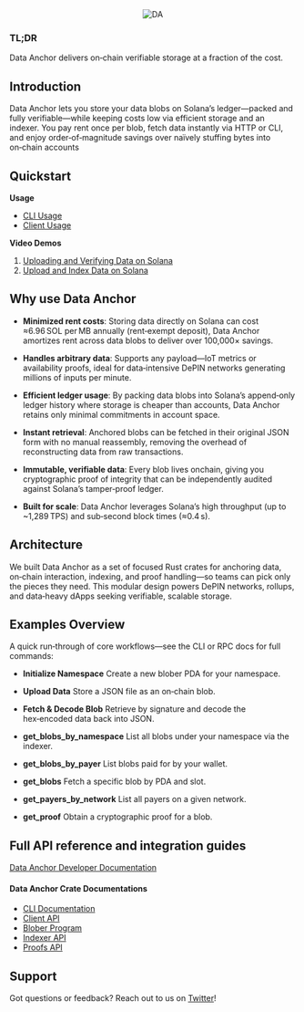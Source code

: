 <div align="center">
  <picture>
      <img alt="DA" src="https://github.com/user-attachments/assets/552eeb0a-ca6b-49ba-9cea-2b9e1a7ac1c5" />
  </picture>
</div>

### TL;DR

Data Anchor delivers on‑chain verifiable storage at a fraction of the cost.

## Introduction

Data Anchor lets you store your data blobs on Solana’s ledger—packed and fully verifiable—while keeping costs low via efficient storage and an indexer. You pay rent once per blob, fetch data instantly via HTTP or CLI, and enjoy order‑of‑magnitude savings over naïvely stuffing bytes into on‑chain accounts

## Quickstart

**Usage**

- [CLI Usage](https://github.com/nitro-svm/examples/tree/main/anchoring-data/cli)
- [Client Usage](https://github.com/nitro-svm/examples/tree/main/anchoring-data/client)

**Video Demos**

1. [Uploading and Verifying Data on Solana](https://youtu.be/sgjmaujHYdE?si=a4GJrxBX5B24HHvF)
1. [Upload and Index Data on Solana](https://youtu.be/sgjmaujHYdE?si=a4GJrxBX5B24HHvF)

## Why use Data Anchor

- **Minimized rent costs**: Storing data directly on Solana can cost ≈6.96 SOL per MB annually (rent‑exempt deposit), Data Anchor amortizes rent across data blobs to deliver over 100,000× savings.

- **Handles arbitrary data**: Supports any payload—IoT metrics or availability proofs, ideal for data‑intensive DePIN networks generating millions of inputs per minute.

- **Efficient ledger usage**: By packing data blobs into Solana’s append‑only ledger history where storage is cheaper than accounts, Data Anchor retains only minimal commitments in account space.

- **Instant retrieval**: Anchored blobs can be fetched in their original JSON form with no manual reassembly, removing the overhead of reconstructing data from raw transactions.

- **Immutable, verifiable data**: Every blob lives onchain, giving you cryptographic proof of integrity that can be independently audited against Solana’s tamper‑proof ledger.

- **Built for scale**: Data Anchor leverages Solana’s high throughput (up to ~1,289 TPS) and sub‑second block times (≈0.4 s).

## Architecture

We built Data Anchor as a set of focused Rust crates for anchoring data, on‑chain interaction, indexing, and proof handling—so teams can pick only the pieces they need. This modular design powers DePIN networks, rollups, and data‑heavy dApps seeking verifiable, scalable storage.

## Examples Overview

A quick run‑through of core workflows—see the CLI or RPC docs for full commands:

- **Initialize Namespace**
  Create a new blober PDA for your namespace.

- **Upload Data**
  Store a JSON file as an on‑chain blob.

- **Fetch & Decode Blob**
  Retrieve by signature and decode the hex‑encoded data back into JSON.

- **get_blobs_by_namespace**
  List all blobs under your namespace via the indexer.

- **get_blobs_by_payer**
  List blobs paid for by your wallet.

- **get_blobs**
  Fetch a specific blob by PDA and slot.

- **get_payers_by_network**
  List all payers on a given network.

- **get_proof**
  Obtain a cryptographic proof for a blob.

## Full API reference and integration guides

[Data Anchor Developer Documentation](https://docs.termina.technology/documentation/network-extension-stack/modules/data-anchor)

#### Data Anchor Crate Documentations

- [CLI Documentation](https://docs.rs/data-anchor/latest/data_anchor/)
- [Client API](https://docs.rs/data-anchor-client/latest/data_anchor_client/)
- [Blober Program](https://docs.rs/data-anchor-blober/latest/data_anchor_blober/)
- [Indexer API](https://docs.rs/data-anchor-api/latest/data_anchor_api/)
- [Proofs API](https://docs.rs/data-anchor-proofs/latest/data_anchor_proofs/)

## Support

Got questions or feedback? Reach out to us on [Twitter](https://x.com/Terminaxyz)!
